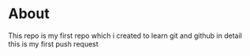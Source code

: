 # About
This repo is my first repo which i created to learn git and github in detail 
<br>
this is my first push request
